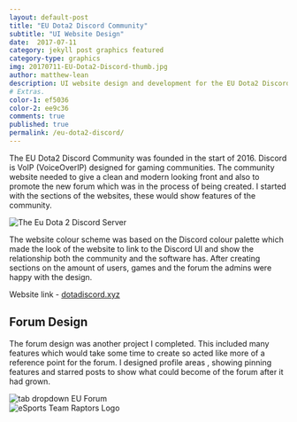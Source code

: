 ```yaml
---
layout: default-post
title: "EU Dota2 Discord Community"
subtitle: "UI Website Design"
date:  2017-07-11
category: jekyll post graphics featured
category-type: graphics
img: 20170711-EU-Dota2-Discord-thumb.jpg
author: matthew-lean
description: UI website design and development for the EU Dota2 Discord Community. Creating a custom landing page to promote the group and mock up graphics for a forum.
# Extras.
color-1: ef5036
color-2: ee9c36
comments: true
published: true
permalink: /eu-dota2-discord/
---
```


The EU Dota2 Discord Community was founded in the start of 2016. Discord is VoIP (VoiceOverIP) designed for gaming communities. The community website needed to give a clean and modern looking front and also to promote the new forum which was in the process of being created.
I started with the sections of the websites, these would show features of the community.

<div href="#" data-featherlight="{{site.baseurl}}/assets/site-post/discordSection.png" class="img"><img alt="The Eu Dota 2 Discord Server" src="{{site.baseurl}}/assets/site-post/discordSection.png"></div>

The website colour scheme was based on the Discord colour palette which made the look of the website to link to the Discord UI and show the relationship both the community and the software has. After creating sections on the amount of users, games and the forum the admins were happy with the design.

Website link - <a href="http://dotadiscord.xyz/">dotadiscord.xyz</a>


## Forum Design

The forum design was another project I completed. This included many features which would take some time to create so acted like more of a reference point for the forum. I designed profile areas , showing pinning features and starred posts to show what could become of the forum after it had grown.

<div href="#" data-featherlight="{{ site.url }}/assets/site-post/Tab-Dropdown.jpg" class="img" ><img alt="tab dropdown EU Forum" src="{{ site.url }}/assets/site-post/Tab-Dropdown.jpg"></div>

<div href="#" data-featherlight="{{ site.url }}/assets/site-post/forumdesign.jpg" class="img" ><img alt="eSports Team Raptors Logo" src="{{ site.url }}/assets/site-post/forumdesign.jpg"></div>

